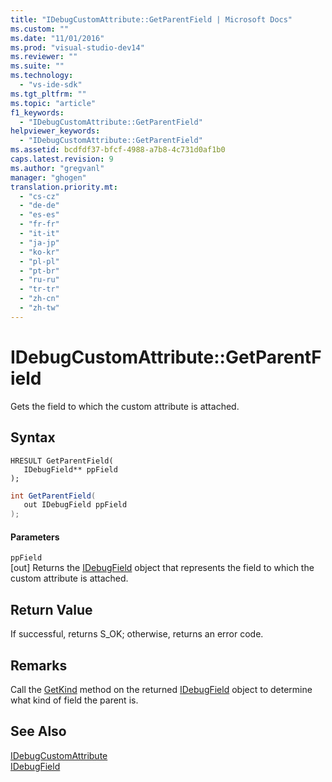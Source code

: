 ```yaml
---
title: "IDebugCustomAttribute::GetParentField | Microsoft Docs"
ms.custom: ""
ms.date: "11/01/2016"
ms.prod: "visual-studio-dev14"
ms.reviewer: ""
ms.suite: ""
ms.technology: 
  - "vs-ide-sdk"
ms.tgt_pltfrm: ""
ms.topic: "article"
f1_keywords: 
  - "IDebugCustomAttribute::GetParentField"
helpviewer_keywords: 
  - "IDebugCustomAttribute::GetParentField"
ms.assetid: bcdfdf37-bfcf-4988-a7b8-4c731d0af1b0
caps.latest.revision: 9
ms.author: "gregvanl"
manager: "ghogen"
translation.priority.mt: 
  - "cs-cz"
  - "de-de"
  - "es-es"
  - "fr-fr"
  - "it-it"
  - "ja-jp"
  - "ko-kr"
  - "pl-pl"
  - "pt-br"
  - "ru-ru"
  - "tr-tr"
  - "zh-cn"
  - "zh-tw"
---
```

# IDebugCustomAttribute::GetParentField
Gets the field to which the custom attribute is attached.  
  
## Syntax  
  
```cpp#  
HRESULT GetParentField(   
   IDebugField** ppField  
);  
```  
  
```c#  
int GetParentField(  
   out IDebugField ppField  
);  
```  
  
#### Parameters  
 `ppField`  
 [out] Returns the [IDebugField](../../../extensibility/debugger/reference/idebugfield.md) object that represents the field to which the custom attribute is attached.  
  
## Return Value  
 If successful, returns S_OK; otherwise, returns an error code.  
  
## Remarks  
 Call the [GetKind](../../../extensibility/debugger/reference/idebugfield-getkind.md) method on the returned [IDebugField](../../../extensibility/debugger/reference/idebugfield.md) object to determine what kind of field the parent is.  
  
## See Also  
 [IDebugCustomAttribute](../../../extensibility/debugger/reference/idebugcustomattribute.md)   
 [IDebugField](../../../extensibility/debugger/reference/idebugfield.md)